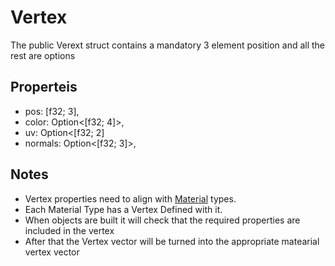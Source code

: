 # Vertex
The public Verext struct contains a mandatory 3 element position and all the rest are options

## Properteis
- pos: [f32; 3],
- color: Option<[f32; 4]>,
- uv: Option<[f32; 2]
- normals: Option<[f32; 3]>,

## Notes
- Vertex properties need to align with [Material](material.md) types. 
- Each Material Type has a Vertex Defined with it.
- When objects are built it will check that the required properties are included in the vertex 
- After that the Vertex vector will be turned into the appropriate matearial vertex vector 
